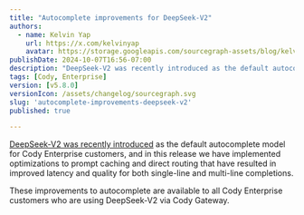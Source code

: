 ```yaml
---
title: "Autocomplete improvements for DeepSeek-V2"
authors:
  - name: Kelvin Yap
    url: https://x.com/kelvinyap
    avatar: https://storage.googleapis.com/sourcegraph-assets/blog/kelvin_avatar.png
publishDate: 2024-10-07T16:56-07:00
description: "DeepSeek-V2 was recently introduced as the default autocomplete model for Cody Enterprise customers, and we have implemented optimizations to prompt caching and direct routing that have resulted in improved latency and quality for both single-line and multi-line completions."
tags: [Cody, Enterprise]
version: [v5.8.0]
versionIcon: /assets/changelog/sourcegraph.svg
slug: 'autocomplete-improvements-deepseek-v2'
published: true

---
```


[DeepSeek-V2 was recently introduced](https://sourcegraph.com/changelog/default-enterprise-models) as the default autocomplete model for Cody Enterprise customers, and in this release we have implemented optimizations to prompt caching and direct routing that have resulted in improved latency and quality for both single-line and multi-line completions.

These improvements to autocomplete are available to all Cody Enterprise customers who are using DeepSeek-V2 via Cody Gateway.